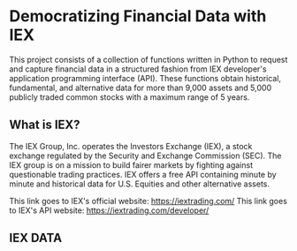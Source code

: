 # Democratizing Financial Data with IEX
This project consists of a collection of functions written in Python to request and capture financial data in a structured fashion from IEX developer's application programming interface (API). These functions obtain historical, fundamental, and alternative data for more than 9,000 assets and 5,000 publicly traded common stocks with a maximum range of 5 years.

## What is IEX?
The IEX Group, Inc. operates the Investors Exchange (IEX), a stock exchange regulated by the Security and Exchange Commission (SEC). The IEX group is on a mission to build fairer markets by fighting against questionable trading practices. IEX offers a free API containing minute by minute and historical data for U.S. Equities and other alternative assets. 

This link goes to IEX's official website: https://iextrading.com/
This link goes to IEX's API website: https://iextrading.com/developer/

## IEX DATA




